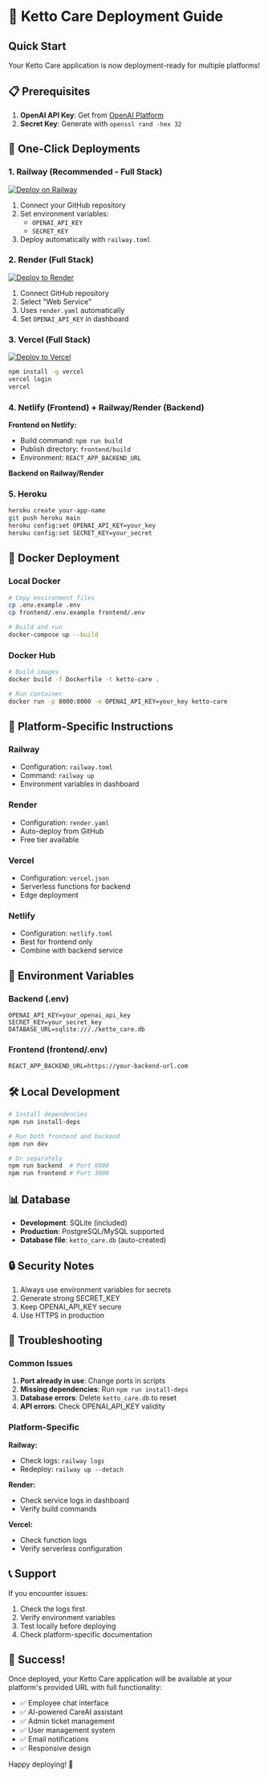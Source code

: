 # 🚀 Ketto Care Deployment Guide

## Quick Start

Your Ketto Care application is now deployment-ready for multiple platforms!

## 📋 Prerequisites

1. **OpenAI API Key**: Get from [OpenAI Platform](https://platform.openai.com/api-keys)
2. **Secret Key**: Generate with `openssl rand -hex 32`

## 🎯 One-Click Deployments

### 1. Railway (Recommended - Full Stack)
[![Deploy on Railway](https://railway.app/button.svg)](https://railway.app/new)

1. Connect your GitHub repository
2. Set environment variables:
   - `OPENAI_API_KEY`
   - `SECRET_KEY`
3. Deploy automatically with `railway.toml`

### 2. Render (Full Stack)
[![Deploy to Render](https://render.com/images/deploy-to-render-button.svg)](https://render.com/deploy)

1. Connect GitHub repository
2. Select "Web Service"
3. Uses `render.yaml` automatically
4. Set `OPENAI_API_KEY` in dashboard

### 3. Vercel (Full Stack)
[![Deploy to Vercel](https://vercel.com/button)](https://vercel.com/new)

```bash
npm install -g vercel
vercel login
vercel
```

### 4. Netlify (Frontend) + Railway/Render (Backend)

**Frontend on Netlify:**
- Build command: `npm run build`
- Publish directory: `frontend/build`
- Environment: `REACT_APP_BACKEND_URL`

**Backend on Railway/Render**

### 5. Heroku
```bash
heroku create your-app-name
git push heroku main
heroku config:set OPENAI_API_KEY=your_key
heroku config:set SECRET_KEY=your_secret
```

## 🐳 Docker Deployment

### Local Docker
```bash
# Copy environment files
cp .env.example .env
cp frontend/.env.example frontend/.env

# Build and run
docker-compose up --build
```

### Docker Hub
```bash
# Build images
docker build -f Dockerfile -t ketto-care .

# Run container
docker run -p 8000:8000 -e OPENAI_API_KEY=your_key ketto-care
```

## 🔧 Platform-Specific Instructions

### Railway
- Configuration: `railway.toml`
- Command: `railway up`
- Environment variables in dashboard

### Render
- Configuration: `render.yaml`
- Auto-deploy from GitHub
- Free tier available

### Vercel
- Configuration: `vercel.json`
- Serverless functions for backend
- Edge deployment

### Netlify
- Configuration: `netlify.toml`
- Best for frontend only
- Combine with backend service

## 📱 Environment Variables

### Backend (.env)
```
OPENAI_API_KEY=your_openai_api_key
SECRET_KEY=your_secret_key
DATABASE_URL=sqlite:///./ketto_care.db
```

### Frontend (frontend/.env)
```
REACT_APP_BACKEND_URL=https://your-backend-url.com
```

## 🛠️ Local Development

```bash
# Install dependencies
npm run install-deps

# Run both frontend and backend
npm run dev

# Or separately
npm run backend  # Port 8000
npm run frontend # Port 3000
```

## 📊 Database

- **Development**: SQLite (included)
- **Production**: PostgreSQL/MySQL supported
- **Database file**: `ketto_care.db` (auto-created)

## 🔒 Security Notes

1. Always use environment variables for secrets
2. Generate strong SECRET_KEY
3. Keep OPENAI_API_KEY secure
4. Use HTTPS in production

## 🐛 Troubleshooting

### Common Issues

1. **Port already in use**: Change ports in scripts
2. **Missing dependencies**: Run `npm run install-deps`
3. **Database errors**: Delete `ketto_care.db` to reset
4. **API errors**: Check OPENAI_API_KEY validity

### Platform-Specific

**Railway:**
- Check logs: `railway logs`
- Redeploy: `railway up --detach`

**Render:**
- Check service logs in dashboard
- Verify build commands

**Vercel:**
- Check function logs
- Verify serverless configuration

## 📞 Support

If you encounter issues:
1. Check the logs first
2. Verify environment variables
3. Test locally before deploying
4. Check platform-specific documentation

## 🎉 Success!

Once deployed, your Ketto Care application will be available at your platform's provided URL with full functionality:

- ✅ Employee chat interface
- ✅ AI-powered CareAI assistant
- ✅ Admin ticket management
- ✅ User management system
- ✅ Email notifications
- ✅ Responsive design

Happy deploying! 🚀